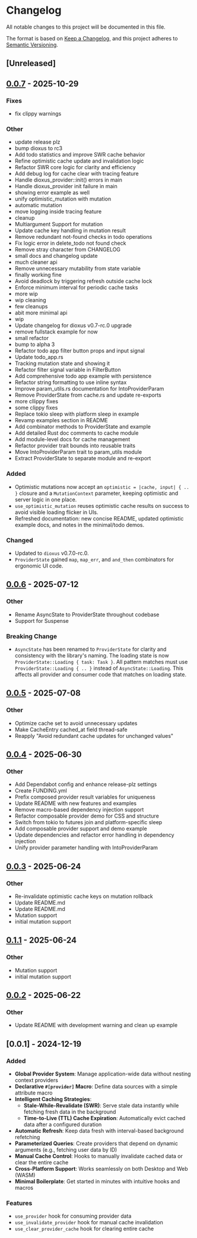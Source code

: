 # Changelog

All notable changes to this project will be documented in this file.

The format is based on [Keep a Changelog](https://keepachangelog.com/en/1.1.0/),
and this project adheres to [Semantic Versioning](https://semver.org/spec/v2.0.0.html).

## [Unreleased]

## [0.0.7](https://github.com/wheregmis/dioxus-provider/compare/dioxus-provider-v0.0.6...dioxus-provider-v0.0.7) - 2025-10-29

### <!-- 2 -->Fixes

- fix clippy warnings

### <!-- 3 -->Other

- update release plz
- bump dioxus to rc3
- Add todo statistics and improve SWR cache behavior
- Refine optimistic cache update and invalidation logic
- Refactor SWR core logic for clarity and efficiency
- Add debug log for cache clear with tracing feature
- Handle dioxus_provider::init() errors in main
- Handle dioxus_provider init failure in main
- showing error example as well
- unify optimistic_mutation with mutation
- automatic mutation
- move logging inside tracing feature
- cleanup
- Multiargument Support for mutation
- Update cache key handling in mutation result
- Remove redundant not-found checks in todo operations
- Fix logic error in delete_todo not found check
- Remove stray character from CHANGELOG
- small docs and changelog update
- much cleaner api
- Remove unnecessary mutability from state variable
- finally working fine
- Avoid deadlock by triggering refresh outside cache lock
- Enforce minimum interval for periodic cache tasks
- more wip
- wip cleaning
- few cleanups
- abit more minimal api
- wip
- Update changelog for dioxus v0.7-rc.0 upgrade
- remove fullstack example for now
- small refactor
- bump to alpha 3
- Refactor todo app filter button props and input signal
- Update todo_app.rs
- Tracking mutation state and showing it
- Refactor filter signal variable in FilterButton
- Add comprehensive todo app example with persistence
- Refactor string formatting to use inline syntax
- Improve param_utils.rs documentation for IntoProviderParam
- Remove ProviderState from cache.rs and update re-exports
- more cllippy fixes
- some clippy fixes
- Replace tokio sleep with platform sleep in example
- Revamp examples section in README
- Add combinator methods to ProviderState and example
- Add detailed Rust doc comments to cache module
- Add module-level docs for cache management
- Refactor provider trait bounds into reusable traits
- Move IntoProviderParam trait to param_utils module
- Extract ProviderState to separate module and re-export

### Added
- Optimistic mutations now accept an `optimistic = |cache, input| { .. }` closure and a
  `MutationContext` parameter, keeping optimistic and server logic in one place.
- `use_optimistic_mutation` reuses optimistic cache results on success to avoid visible
  loading flicker in UIs.
- Refreshed documentation: new concise README, updated optimistic example docs, and notes
  in the minimal/todo demos.

### Changed
- Updated to `dioxus` v0.7.0-rc.0.
- `ProviderState` gained `map`, `map_err`, and `and_then` combinators for ergonomic UI code.

## [0.0.6](https://github.com/wheregmis/dioxus-provider/compare/dioxus-provider-v0.0.5...dioxus-provider-v0.0.6) - 2025-07-12

### <!-- 3 -->Other

- Rename AsyncState to ProviderState throughout codebase
- Support for Suspense
### Breaking Change
- `AsyncState` has been renamed to `ProviderState` for clarity and consistency with the library's naming. The loading state is now `ProviderState::Loading { task: Task }`. All pattern matches must use `ProviderState::Loading { .. }` instead of `AsyncState::Loading`. This affects all provider and consumer code that matches on loading state.

## [0.0.5](https://github.com/wheregmis/dioxus-provider/compare/dioxus-provider-v0.0.4...dioxus-provider-v0.0.5) - 2025-07-08

### <!-- 3 -->Other

- Optimize cache set to avoid unnecessary updates
- Make CacheEntry cached_at field thread-safe
- Reapply "Avoid redundant cache updates for unchanged values"

## [0.0.4](https://github.com/wheregmis/dioxus-provider/compare/dioxus-provider-v0.0.3...dioxus-provider-v0.0.4) - 2025-06-30

### <!-- 3 -->Other

- Add Dependabot config and enhance release-plz settings
- Create FUNDING.yml
- Prefix composed provider result variables for uniqueness
- Update README with new features and examples
- Remove macro-based dependency injection support
- Refactor composable provider demo for CSS and structure
- Switch from tokio to futures join and platform-specific sleep
- Add composable provider support and demo example
- Update dependencies and refactor error handling in dependency injection
- Unify provider parameter handling with IntoProviderParam

## [0.0.3](https://github.com/wheregmis/dioxus-provider/compare/dioxus-provider-v0.0.2...dioxus-provider-v0.0.3) - 2025-06-24

### Other

- Re-invalidate optimistic cache keys on mutation rollback
- Update README.md
- Update README.md
- Mutation support
- initial mutation support

## [0.1.1](https://github.com/wheregmis/dioxus-provider/compare/dioxus-provider-macros-v0.1.0...dioxus-provider-macros-v0.1.1) - 2025-06-24

### Other

- Mutation support
- initial mutation support

## [0.0.2](https://github.com/wheregmis/dioxus-provider/compare/dioxus-provider-v0.0.1...dioxus-provider-v0.0.2) - 2025-06-22

### Other

- Update README with development warning and clean up example

## [0.0.1] - 2024-12-19

### Added
- **Global Provider System**: Manage application-wide data without nesting context providers
- **Declarative `#[provider]` Macro**: Define data sources with a simple attribute macro
- **Intelligent Caching Strategies**:
  - **Stale-While-Revalidate (SWR)**: Serve stale data instantly while fetching fresh data in the background
  - **Time-to-Live (TTL) Cache Expiration**: Automatically evict cached data after a configured duration
- **Automatic Refresh**: Keep data fresh with interval-based background refetching
- **Parameterized Queries**: Create providers that depend on dynamic arguments (e.g., fetching user data by ID)
- **Manual Cache Control**: Hooks to manually invalidate cached data or clear the entire cache
- **Cross-Platform Support**: Works seamlessly on both Desktop and Web (WASM)
- **Minimal Boilerplate**: Get started in minutes with intuitive hooks and macros

### Features
- `use_provider` hook for consuming provider data
- `use_invalidate_provider` hook for manual cache invalidation
- `use_clear_provider_cache` hook for clearing entire cache
